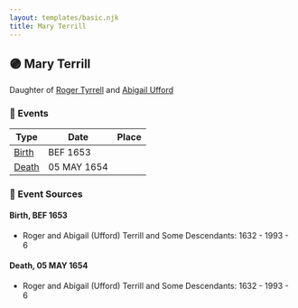 ```yaml
---
layout: templates/basic.njk
title: Mary Terrill
---
```

## 🟣 Mary Terrill

Daughter of [Roger Tyrrell](/people/2/2108514) and [Abigail Ufford](/people/9/99473444)

### 📆 Events

Type | Date | Place
------ | ------ | ------
[Birth](#event-0) | BEF 1653 |
[Death](#event-1) | 05 MAY 1654 |

### 📰 Event Sources

#### <a id="event-0"></a> Birth, BEF 1653
* Roger and Abigail (Ufford) Terrill and Some Descendants: 1632 - 1993  - 6

#### <a id="event-1"></a> Death, 05 MAY 1654
* Roger and Abigail (Ufford) Terrill and Some Descendants: 1632 - 1993  - 6